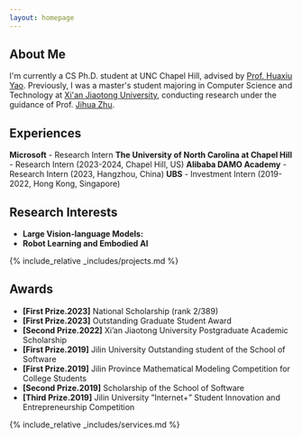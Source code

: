 ```yaml
---
layout: homepage
---
```


## About Me

I'm currently a CS Ph.D. student at UNC Chapel Hill, advised by <a href="https://www.huaxiuyao.io/"  target="_blank">Prof. Huaxiu Yao</a>. Previously, I was a master's student majoring in Computer Science and Technology at <a href="https://www.xjtu.edu.cn/" target="_blank">Xi'an Jiaotong University</a>, conducting research under the guidance of Prof. <a href="https://scholar.google.com.hk/citations?hl=zh-CN&user=JcN97sQAAAAJ" target="_blank">Jihua Zhu</a>.

## Experiences

**Microsoft** - Research Intern
**The University of North Carolina at Chapel Hill** - Research Intern (2023-2024, Chapel Hill, US)
**Alibaba DAMO Academy** - Research Intern (2023, Hangzhou, China)
**UBS** - Investment Intern (2019-2022, Hong Kong, Singapore)


## Research Interests
- **Large Vision-language Models:**
- **Robot Learning and Embodied AI**


<!-- {% include_relative _includes/publications.md %} -->

{% include_relative _includes/projects.md %}


## Awards
- **[First Prize.2023]** National Scholarship (rank 2/389)
- **[First Prize.2023]** Outstanding Graduate Student Award
- **[Second Prize.2022]** Xi’an Jiaotong University Postgraduate Academic Scholarship
- **[First Prize.2019]** Jilin University Outstanding student of the School of Software
- **[First Prize.2019]** Jilin Province Mathematical Modeling Competition for College Students
- **[Second Prize.2019]** Scholarship of the School of Software
- **[Third Prize.2019]** Jilin University ”Internet+” Student Innovation and Entrepreneurship Competition



{% include_relative _includes/services.md %}

<script type='text/javascript' id='clustrmaps' src='//cdn.clustrmaps.com/map_v2.js?cl=ffffff&w=a&t=tt&d=YNvCKtA5GfPs5H6zx8P-g78lz50AlrmzY1SJtdhwIt4'></script>
